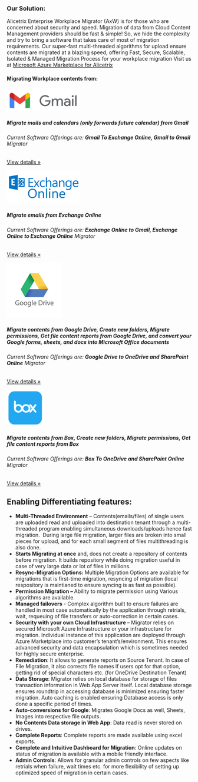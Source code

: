 <div class="container">
<p>
      &nbsp;

</p>
</div>
<div class="row">
        <div class="col-md-12">
         <h3 class="featurette-heading"><strong>Our Solution: </strong></h3>
            <p class="lead"> 
                Alicetrix Enterprise Workplace Migrator (AxW) is for those who are concerned about security and speed. Migration of data from Cloud Content Management providers should be fast &amp; simple! So, we hide the complexity and try to bring a software that takes care of most of migration requirements. Our super-fast multi-threaded algorithms for upload ensure contents are migrated at a blazing speed, offering Fast, Secure, Scalable, Isolated &amp; Managed Migration Process for your workplace migration
                Visit us at <a href="https://azuremarketplace.microsoft.com/en-us/marketplace/apps/alicetrix.o365filemigrator">Microsoft Azure Marketplace for Alicetrix</a>     
            </p>   
        </div>
        
</div>
      

<div class="row bg-dark">
        <div class="col-lg-12">
            <h4 class="featurette-heading">Migrating Workplace contents from: </h4>
        </div>
</div>

<div class="row">
    <div class="col-lg-6">
        <img class="img-fluid " src="/localhost_files/newgmaillogo.0.jpg" alt="" width="200">
        <h5>Migrate mails and calendars (only forwards future calendar) from Gmail</h5>
        <h6> Current Software Offerings are: <b>Gmail To Exchange Online, Gmail to Gmail</b> Migrator </h6>
        <p><a class="btn btn-secondary" href="./about" role="button">View details &raquo;</a></p>
    </div><!-- /.col-lg-4 -->
    <div class="col-lg-6">
        <img class="img-fluid" src="/localhost_files/exchange-online-logo.png" alt="" width="200">
        <h5>Migrate emails from Exchange Online</h5>
        <h6> Current Software Offerings are: <b>Exchange Online to Gmail, Exchange Online to Exchange Online</b> Migrator </h6>
        <p><a class="btn btn-secondary" href="./about" role="button">View details &raquo;</a></p>
    </div><!-- /.col-lg-4 -->
</div>   

<div class="row ">
    <div class="col-lg-6">
        <img class="img-fluid" src="/localhost_files/google.jpg" alt="" width="150">
        <h5>Migrate contents from Google Drive, Create new folders, Migrate permissions, Get file content reports from Google Drive, and convert your Google forms, sheets, and docs into Microsoft Office documents</h5>
        <h6> Current Software Offerings are: <b>Google Drive to OneDrive and SharePoint Online</b> Migrator </h6>
        <p><a class="btn btn-secondary" href="./about" role="button">View details &raquo;</a></p>
    </div><!-- /.col-lg-4 -->
    <div class="col-lg-6">
        <img class="img-fluid " src="/localhost_files/box_logo.png" alt="" width="100">
        <h5>Migrate contents from Box, Create new folders, Migrate permissions, Get file content reports from Box</h5>
        <h6> Current Software Offerings are: <b>Box To OneDrive and SharePoint Online</b> Migrator </h6>
        <p><a class="btn btn-secondary" href="./about" role="button">View details &raquo;</a></p>
    </div><!-- /.col-lg-4 -->
</div>     

<div class="row">
        <div class="col-lg-12">
            <h2>Enabling Differentiating features:</h2>        
            <div class="lead">   
                <ul>
                    <li><strong>Multi-Threaded Environment</strong> &ndash; Contents(emails/files) of single users are uploaded read and uploaded into destination tenant through a multi-threaded program enabling simultaneous downloads/uploads hence fast migration.&nbsp; During large file migration, larger files are broken into small pieces for upload, and for each small segment of files multithreading is also done.&nbsp;</li>
                    <li><strong>Starts Migrating at once</strong> and, does not create a repository of contents before migration. It builds repository while doing migration useful in case of very large data or lot of files in millions.</li>
                    <li><strong>Resync-Migration Options: </strong>Multiple Migration Options are available for migrations that is first-time migration, resyncing of migration (local respository is maintianed to ensure syncing is as fast as possible).</li>
                    <li><strong>Permission Migration &ndash; </strong>Ability to migrate permission using Various algorithms are available.</li>
                    <li><strong>Managed failovers</strong> - Complex algorithm built to ensure failures are handled in most case automatically by the application through retrials, wait, requeuing of file transfers or auto-correction in certain cases.</li>
                    <li><strong>Security with your own Cloud Infrastructure </strong>&ndash; Migrator relies on secured Microsoft Azure Infrastructure or your infrastructure for migration. Individual instance of this application are deployed through Azure Marketplace into customer&rsquo;s tenant&rsquo;s/environment. This ensures advanced security and data encapsulation which is sometimes needed for highly secure enterprise.</li>
                    <li><strong>Remediation</strong>: It allows to generate reports on Source Tenant. In case of File Migration, it also corrects file names if users opt for that option, getting rid of special characters etc. (for OneDrive Destination Tenant)</li>
                    <li><strong>Data Storage</strong>: Migrator relies on local database for storage of files transaction information in Web App Server itself. Local database storage ensures roundtrip in accessing database is minimized ensuring faster migration. Auto caching is enabled ensuring Database access is only done a specific period of times.</li>
                    <li><strong>Auto-conversions for Google</strong>: Migrates Google Docs as well, Sheets, Images into respective file outputs.</li>
                    <li><strong>No Contents Data storage in Web App</strong>: Data read is never stored on drives.</li>
                    <li><strong>Complete Reports</strong>: Complete reports are made available using excel exports.</li>
                    <li><strong>Complete and Intuitive Dashboard for Migration</strong>: Online updates on status of migration is available with a mobile friendly interface. </li>
                    <li><strong>Admin Controls</strong>: Allows for granular admin controls on few aspects like retrials when failure, wait times etc. for more flexibility of setting up optimized speed of migration in certain cases.</li>
                </ul>
            </div>
        </div><!-- /.col-lg-4 -->       
    </div><!-- /.row -->
